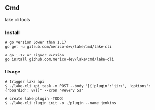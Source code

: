 ## Cmd

lake cli tools

### Install

```shell
# go version lower than 1.17
go get -u github.com/merico-dev/lake/cmd/lake-cli

# go 1.17 or higner version
go install github.com/merico-dev/lake/cmd/lake-cli
```

### Usage

```shell
# trigger lake api
$ ./lake-cli api task -m POST --body "[{'plugin':'jira', 'options': {'boardId': 8}}]" --cron "@every 5s"

# create lake plugin (TODO)
$ ./lake-cli plugin init -o ./plugin --name jenkins
```
